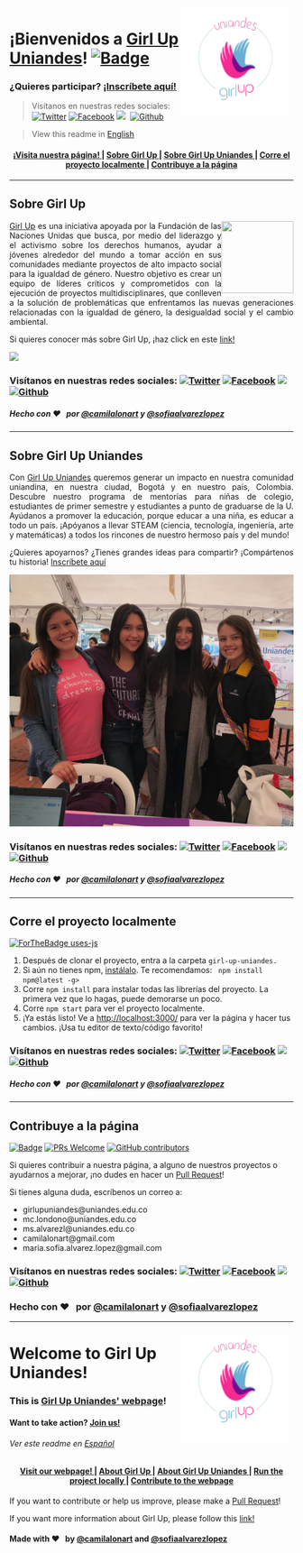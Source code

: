 <img src="girl-up-uniandes/src/images/LogoGirlUp.jpeg" align="right" height="200" />  

# ¡Bienvenidos a [Girl Up Uniandes](https://girlup-uniandes.github.io/)! [![Badge](https://github.com/ellerbrock/open-source-badges/blob/master/badges/open-source-v1/open-source.svg)](https://github.com/GirlUp-Uniandes)
### ¿Quieres participar? [¡Inscríbete aquí!](https://forms.office.com/Pages/ResponsePage.aspx?id=fAS9-kj_KkmLu4-Yufucynr0Ske4AbBPrSHUPJVzvD9UNzY2UUxMWkRISEVLN0dHMkRCVDZOWjNYSS4u)
> Visítanos en nuestras redes sociales: [![Twitter](http://i.imgur.com/wWzX9uB.png)](http://www.twitter.com/)&nbsp;[![Facebook](http://i.imgur.com/fep1WsG.png)](https://www.facebook.com/Girl-Up-Uniandes-804056183317181)&nbsp;[<img src="https://image.flaticon.com/icons/png/512/87/87390.png" height="20">](https://www.instagram.com/girlupuniandes/)&nbsp;&nbsp;[![Github](http://i.imgur.com/9I6NRUm.png)](https://github.com/GirlUp-Uniandes/)

> View this readme in [English](#welcome-to-girl-up-uniandes)

<div align="center"><a name="menu"></a>
  <h4>
    <a href="https://girlup-uniandes.github.io/">
      ¡Visita nuestra página!
    </a>
    <span> | </span>
    <a href=#girl-up-es>
      Sobre Girl Up
    </a>
    <span> | </span>
    <a href=#girl-up-uniandes-es>
      Sobre Girl Up Uniandes
    </a>
    <span> | </span>
    <a href=#run-es>
      Corre el proyecto localmente
    </a>
   <span> | </span>
    <a href=#contribuye-es>
      Contribuye a la página
    </a>
  </h4>
</div>

***

<h2 name="girl-up-es"> Sobre Girl Up </h2>
<img src="https://chscourier.com/wp-content/uploads/2013/03/jan-girl-up-org.jpg" align="right" height="128" width="128"/>  
 <p align="justify"> <a href="https://girlup.org/">Girl Up</a> es una iniciativa apoyada por la Fundación de las Naciones Unidas que busca, por medio del liderazgo y el activismo sobre los derechos humanos, ayudar a jóvenes alrededor del mundo a tomar acción en sus comunidades mediante proyectos de alto impacto social para la igualdad de género. Nuestro objetivo es crear un equipo de líderes críticos y comprometidos con la ejecución de proyectos multidisciplinares, que conlleven a la solución de problemáticas que enfrentamos las nuevas generaciones relacionadas con la igualdad de género, la desigualdad social y el cambio ambiental. </p>
  <p>Si quieres conocer más sobre Girl Up, ¡haz click en este <a href="https://girlup.org/">link!</a></p>
 <img src="https://media-exp1.licdn.com/dms/image/C4D1BAQGwji5VUxmu_A/company-background_10000/0?e=2159024400&v=beta&t=zEDB4Ncq5L6ND8aX9P94NxTU9ym0Ls3nh0svQf_lKic" />
 
### Visítanos en nuestras redes sociales: [![Twitter](http://i.imgur.com/wWzX9uB.png)](http://www.twitter.com/)&nbsp;[![Facebook](http://i.imgur.com/fep1WsG.png)](https://www.facebook.com/Girl-Up-Uniandes-804056183317181)&nbsp;[<img src="https://image.flaticon.com/icons/png/512/87/87390.png" height="20">](https://www.instagram.com/girlupuniandes/)&nbsp;&nbsp;[![Github](http://i.imgur.com/9I6NRUm.png)](https://github.com/GirlUp-Uniandes/)

##### Hecho con :heart: &nbsp; por [@camilalonart](https://github.com/camilalonart) y [@sofiaalvarezlopez](https://github.com/sofiaalvarezlopez)

***

 <h2 name="girl-up-uniandes-es"> Sobre Girl Up Uniandes</h2>
 <p align="justify">Con <a href="https://girlup-uniandes.github.io//">Girl Up Uniandes</a> queremos generar un impacto en nuestra comunidad uniandina, en nuestra ciudad, Bogotá y en nuestro país, Colombia. Descubre nuestro programa de mentorías para niñas de colegio, estudiantes de primer semestre y estudiantes a punto de graduarse de la U. Ayúdanos a promover la educación, porque educar a una niña, es educar a todo un país. ¡Apóyanos a llevar STEAM (ciencia, tecnología, ingeniería, arte y matemáticas) a todos los rincones de nuestro hermoso país y del mundo! </p>
 <p align="justify">¿Quieres apoyarnos? ¿Tienes grandes ideas para compartir? ¡Compártenos tu historia! <a href="https://forms.office.com/Pages/ResponsePage.aspx?id=fAS9-kj_KkmLu4-Yufucynr0Ske4AbBPrSHUPJVzvD9UNzY2UUxMWkRISEVLN0dHMkRCVDZOWjNYSS4u">Inscríbete aquí</a></p>
<img src="girl-up-uniandes/src/images/InduccionGirlUp.jpg" />

### Visítanos en nuestras redes sociales: [![Twitter](http://i.imgur.com/wWzX9uB.png)](http://www.twitter.com/)&nbsp;[![Facebook](http://i.imgur.com/fep1WsG.png)](https://www.facebook.com/Girl-Up-Uniandes-804056183317181)&nbsp;[<img src="https://image.flaticon.com/icons/png/512/87/87390.png" height="20">](https://www.instagram.com/girlupuniandes/)&nbsp;&nbsp;[![Github](http://i.imgur.com/9I6NRUm.png)](https://github.com/GirlUp-Uniandes/)

##### Hecho con :heart: &nbsp; por [@camilalonart](https://github.com/camilalonart) y [@sofiaalvarezlopez](https://github.com/sofiaalvarezlopez)

***

<h2 name="run-es">Corre el proyecto localmente</h2>

[![ForTheBadge uses-js](http://ForTheBadge.com/images/badges/uses-js.svg)](https://girlup-uniandes.github.io/) 

<ol>
  <li>Después de clonar el proyecto, entra a la carpeta <code>girl-up-uniandes.</code></li>
  <li>Si aún no tienes npm, <a href="https://www.npmjs.com/get-npm">instálalo</a>. Te recomendamos: <code> npm install npm@latest -g></code></li>
  <li>Corre <code>npm install</code> para instalar todas las librerías del proyecto. La primera vez que lo hagas, puede demorarse un poco.</li>
  <li>Corre <code>npm start</code> para ver el proyecto localmente.</li>
  <li>¡Ya estás listo! Ve a <a href="http://localhost:3000/">http://localhost:3000/</a> para ver la página y hacer tus cambios. ¡Usa tu editor de texto/código favorito!</li>
</ol>

### Visítanos en nuestras redes sociales: [![Twitter](http://i.imgur.com/wWzX9uB.png)](http://www.twitter.com/)&nbsp;[![Facebook](http://i.imgur.com/fep1WsG.png)](https://www.facebook.com/Girl-Up-Uniandes-804056183317181)&nbsp;[<img src="https://image.flaticon.com/icons/png/512/87/87390.png" height="20">](https://www.instagram.com/girlupuniandes/)&nbsp;&nbsp;[![Github](http://i.imgur.com/9I6NRUm.png)](https://github.com/GirlUp-Uniandes/)

##### Hecho con :heart: &nbsp; por [@camilalonart](https://github.com/camilalonart) y [@sofiaalvarezlopez](https://github.com/sofiaalvarezlopez)

***

<h2 name="contribuye-es">Contribuye a la página</h2> 

[![Badge](https://github.com/ellerbrock/open-source-badges/blob/master/badges/open-source-v1/open-source.svg)](https://github.com/GirlUp-Uniandes) [![PRs Welcome](https://img.shields.io/badge/PRs-welcome-brightgreen.svg?style=flat-square)](http://makeapullrequest.com) [![GitHub contributors](https://img.shields.io/github/contributors/Naereen/StrapDown.js.svg)](https://github.com/GirlUp-Uniandes/GirlUp-Uniandes.github.io/graphs/contributors)


<p>Si quieres contribuir a nuestra página, a alguno de nuestros proyectos o ayudarnos a mejorar, ¡no dudes en hacer un <a href="https://github.com/GirlUp-Uniandes/GirlUp-Uniandes.github.io/pulls">Pull Request</a>!</p> 
<p>Si tienes alguna duda, escríbenos un correo a:</p>
<ul>
  <li>girlupuniandes@uniandes.edu.co</li>
  <li>mc.londono@uniandes.edu.co</li>
  <li>ms.alvarezl@uniandes.edu.co</li>
  <li>camilalonart@gmail.com</li>
  <li>maria.sofia.alvarez.lopez@gmail.com</li>
</ul>

### Visítanos en nuestras redes sociales: [![Twitter](http://i.imgur.com/wWzX9uB.png)](http://www.twitter.com/)&nbsp;[![Facebook](http://i.imgur.com/fep1WsG.png)](https://www.facebook.com/Girl-Up-Uniandes-804056183317181)&nbsp;[<img src="https://image.flaticon.com/icons/png/512/87/87390.png" height="20">](https://www.instagram.com/girlupuniandes/)&nbsp;&nbsp;[![Github](http://i.imgur.com/9I6NRUm.png)](https://github.com/GirlUp-Uniandes/)
### Hecho con :heart: &nbsp; por [@camilalonart](https://github.com/camilalonart) y [@sofiaalvarezlopez](https://github.com/sofiaalvarezlopez)

***

<img src="girl-up-uniandes/src/images/LogoGirlUp.jpeg" align="right" height="200" />  

# Welcome to Girl Up Uniandes!

### This is [Girl Up Uniandes' webpage](https://girlup-uniandes.github.io/)!
#### Want to take action? [Join us!](https://forms.office.com/Pages/ResponsePage.aspx?id=fAS9-kj_KkmLu4-Yufucynr0Ske4AbBPrSHUPJVzvD9UNzY2UUxMWkRISEVLN0dHMkRCVDZOWjNYSS4u)
###### Ver este readme en [Español](#bienvenidos-a-girl-up-uniandes)

<div align="center"><a name="menu"></a>
  <h4>
    <a href="https://girlup-uniandes.github.io/">
      Visit our webpage!
    </a>
    <span> | </span>
    <a href=#girl-up-es>
      About Girl Up
    </a>
    <span> | </span>
    <a href=#girl-up-uniandes-es>
      About Girl Up Uniandes
    </a>
    <span> | </span>
    <a href=#run-es>
      Run the project locally
    </a>
   <span> | </span>
    <a href=#contribuye-es>
      Contribute to the webpage
    </a>
  </h4>
</div>


If you want to contribute or help us improve, please make a [Pull Request](https://github.com/GirlUp-Uniandes/GirlUp-Uniandes.github.io/pulls)!

If you want more information about Girl Up, please follow this [link!](https://girlup.org/)

#### Made with :heart: &nbsp; by [@camilalonart](https://github.com/camilalonart) and [@sofiaalvarezlopez](https://github.com/sofiaalvarezlopez)

